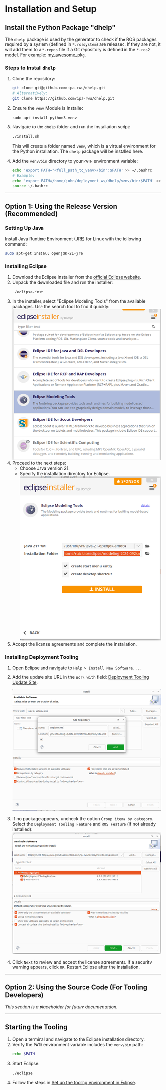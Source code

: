 # Installation and Setup

## Install the Python Package "dhelp"

The `dhelp` package is used by the generator to check if the ROS packages required by a system (defined in `*.rossystem`) are released. If they are not, it will add them to a `*.repos` file if a Git repository is defined in the `*.ros2` model. For example: [my_awesome_pkg](https://github.com/ipa320/RosTooling.github.io/blob/main/docu/RosModelDescription.md?plain=1#L63).

### Steps to Install `dhelp`

1. Clone the repository:
    ```bash
    git clone git@github.com:ipa-rwu/dhelp.git
    # Alternatively:
    git clone https://github.com/ipa-rwu/dhelp.git
    ```

2. Ensure the `venv` Module is Installed
    ```
    sudo apt install python3-venv
    ```
3. Navigate to the `dhelp` folder and run the installation script:
    ```bash
    ./install.sh
    ```
    This will create a folder named `venv`, which is a virtual environment for the Python installation. The `dhelp` package will be installed here.

4. Add the `venv/bin` directory to your `PATH` environment variable:
    ```bash
    echo 'export PATH="<full_path_to_venv>/bin":$PATH' >> ~/.bashrc
    # Example:
    echo 'export PATH=/home/john/deployment_ws/dhelp/venv/bin:$PATH' >> ~/.bashrc
    source ~/.bashrc
    ```

---

## Option 1: Using the Release Version (Recommended)

### Setting Up Java

Install Java Runtime Environment (JRE) for Linux with the following command:

```bash
sudo apt-get install openjdk-21-jre
```

### Installing Eclipse

1. Download the Eclipse installer from the [official Eclipse website](https://www.eclipse.org/downloads/packages/release/2024-09/r).
2. Unpack the downloaded file and run the installer:
    ```bash
    ./eclipse-inst
    ```
3. In the installer, select "Eclipse Modeling Tools" from the available packages. Use the search tool to find it quickly:
    ![Eclipse Modeling Tools](images/install_eclipse_modeling.png)
4. Proceed to the next steps:
    - Choose Java version 21.
    - Specify the installation directory for Eclipse.
    ![Select Java Version](images/install_eclipse_jdk_version.png)
5. Accept the license agreements and complete the installation.

### Installing Deployment Tooling

1. Open Eclipse and navigate to `Help > Install New Software...`.
2. Add the update site URL in the `Work with` field:
   [Deployment Tooling Update Site](https://raw.githubusercontent.com/ipa-rwu/deployment-tooling-update-site/refs/heads/main/site.xml).

   ![Add Update Site](images/install_updatesite.png)

3. If no package appears, uncheck the option `Group items by category`. Select the `Deployment Tooling Feature` and `ROS Feature` (if not already installed):
   ![Select Packages](images/install_list_packages.png)
4. Click `Next` to review and accept the license agreements. If a security warning appears, click `OK`. Restart Eclipse after the installation.

---

## Option 2: Using the Source Code (For Tooling Developers)

_This section is a placeholder for future documentation._

---

## Starting the Tooling

1. Open a terminal and navigate to the Eclipse installation directory.
2. Verify the `PATH` environment variable includes the `venv/bin` path:
    ```bash
    echo $PATH
    ```
3. Start Eclipse:
    ```bash
    ./eclipse
    ```
4. Follow the steps in [Set up the tooling environment in Eclipse](Environment_setup.md).
